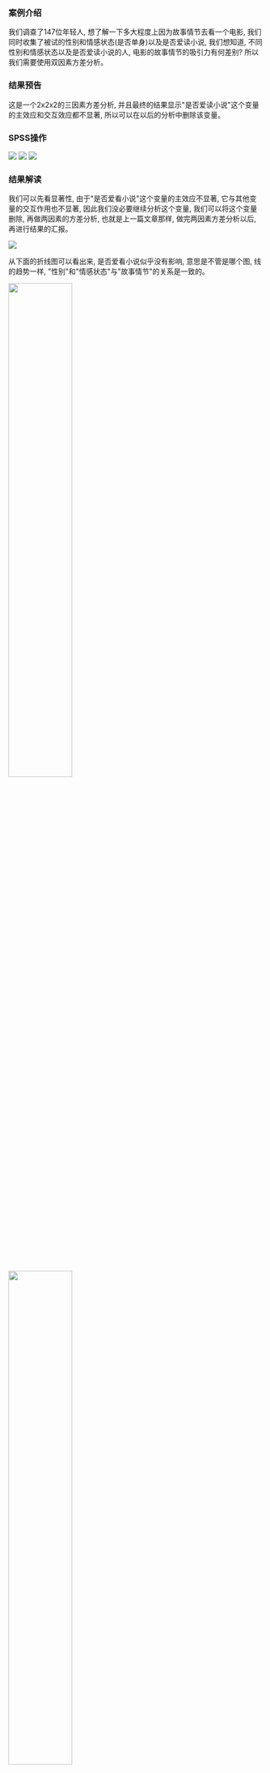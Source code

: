 
### 案例介绍

我们调查了147位年轻人, 想了解一下多大程度上因为故事情节去看一个电影, 我们同时收集了被试的性别和情感状态(是否单身)以及是否爱读小说, 我们想知道, 不同性别和情感状态以及是否爱读小说的人, 电影的故事情节的吸引力有何差别? 所以我们需要使用双因素方差分析。

### 结果预告

这是一个2x2x2的三因素方差分析, 并且最终的结果显示"是否爱读小说"这个变量的主效应和交互效应都不显著, 所以可以在以后的分析中删除该变量。

### SPSS操作

<img src="imgs/15-01-spss.png">

<img src="imgs/15-02-spss.png">

<img src="imgs/15-03-spss.png">

### 结果解读

我们可以先看显著性, 由于"是否爱看小说"这个变量的主效应不显著, 它与其他变量的交互作用也不显著, 因此我们没必要继续分析这个变量, 我们可以将这个变量删除, 再做两因素的方差分析, 也就是上一篇文章那样, 做完两因素方差分析以后, 再进行结果的汇报。

<img src="imgs/15-04-spss.png">

从下面的折线图可以看出来, 是否爱看小说似乎没有影响, 意思是不管是哪个图, 线的趋势一样, "性别"和"情感状态"与"故事情节"的关系是一致的。

<img src="imgs/15-05-spss.png" width="50%"> <img src="imgs/15-06-spss.png" width="50%">

### 结果汇报

参考"两因素方差分析"的结果汇报。


> **注意**
> 本文由jupyter notebook转换而来, 您可以在这里下载[notebook](方差分析04-三因素方差分析.ipynb)
> 统计咨询请加QQ 2726725926, 微信 shujufenxidaizuo,  SPSS统计咨询是收费的
> 微博上@mlln-cn可以向我免费题问
> 请记住我的网址: mlln.cn 或者 jupyter.cn


### 视频教程


<iframe src="//player.bilibili.com/player.html?bvid=BV1M54y157o6&page=1" scrolling="no" border="0" frameborder="no" framespacing="0" allowfullscreen="true"  style="width:800px;height:600px"> </iframe>

